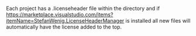 Each project has a .licenseheader file within the directory and if https://marketplace.visualstudio.com/items?itemName=StefanWenig.LicenseHeaderManager is installed all new files will automatically have the license added to the top.
